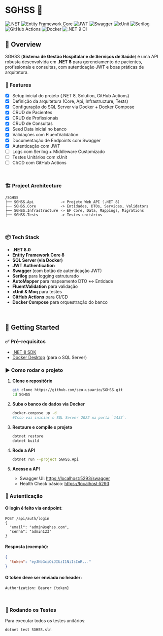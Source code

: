 # SGHSS 🏥

![.NET](https://img.shields.io/badge/.NET-8.0-512BD4?style=flat-square&logo=dotnet&logoColor=white)
![Entity Framework Core](https://img.shields.io/badge/Entity%20Framework%20Core-8.0-512BD4?style=flat-square&logo=dotnet&logoColor=white)
![JWT](https://img.shields.io/badge/JWT-Auth-000000?style=flat-square&logo=jsonwebtokens&logoColor=white)
![Swagger](https://img.shields.io/badge/Swagger-UI-85EA2D?style=flat-square&logo=swagger&logoColor=black)
![xUnit](https://img.shields.io/badge/xUnit-Testing-5B2A89?style=flat-square&logo=xunit&logoColor=white)
![Serilog](https://img.shields.io/badge/Serilog-Logging-512BD4?style=flat-square&logo=nuget&logoColor=white)
![GitHub Actions](https://img.shields.io/badge/CI/CD-GitHub%20Actions-2088FF?style=flat-square&logo=githubactions&logoColor=white)
![Docker](https://img.shields.io/badge/Docker-SQL%20Server-2496ED?style=flat-square&logo=docker&logoColor=white)
![.NET 9 CI](https://github.com/lucas-slva/SGHSS/actions/workflows/dotnet.yml/badge.svg)



## 📖 Overview
SGHSS (**Sistema de Gestão Hospitalar e de Serviços de Saúde**) é uma API robusta desenvolvida em **.NET 8** para gerenciamento de pacientes, profissionais e consultas, com autenticação JWT e boas práticas de arquitetura.


### 🚀 Features
- [x] Setup inicial do projeto (.NET 8, Solution, GitHub Actions)
- [x] Definição da arquitetura (Core, Api, Infrastructure, Tests)
- [x] Configuração do SQL Server via Docker + Docker Compose
- [x] CRUD de Pacientes
- [x] CRUD de Profissionais
- [x] CRUD de Consultas
- [x] Seed Data inicial no banco
- [x] Validações com FluentValidation
- [x] Documentação de Endpoints com Swagger
- [x] Autenticação com JWT
- [ ] Logs com Serilog + Middleware Customizado
- [ ] Testes Unitários com xUnit
- [ ] CI/CD com GitHub Actions

&nbsp;

### 🏗️ Project Architecture
```
/SGHSS
├── SGHSS.Api            -> Projeto Web API (.NET 8)
├── SGHSS.Core           -> Entidades, DTOs, Services, Validators
├── SGHSS.Infrastructure -> EF Core, Data, Mappings, Migrations
├── SGHSS.Tests          -> Testes unitários
```

&nbsp;

### 📦 Tech Stack
- **.NET 8.0**
- **Entity Framework Core 8**
- **SQL Server (via Docker)**
- **JWT Authentication**
- **Swagger** (com botão de autenticação JWT)
- **Serilog** para logging estruturado
- **AutoMapper** para mapeamento DTO ↔ Entidade
- **FluentValidation** para validação
- **xUnit & Moq** para testes
- **GitHub Actions** para CI/CD
- **Docker Compose** para orquestração do banco

&nbsp;

## 🔧 Getting Started

### ✅ Pré-requisitos
- [.NET 8 SDK](https://dotnet.microsoft.com/en-us/download/dotnet/8.0)
- [Docker Desktop](https://www.docker.com/products/docker-desktop/) (para o SQL Server)

### ▶️ Como rodar o projeto

1. **Clone o repositório**
   ```bash
   git clone https://github.com/seu-usuario/SGHSS.git
   cd SGHSS
   ```
2. **Suba o banco de dados via Docker**

   ```bash
   docker-compose up -d
   #Isso vai iniciar o SQL Server 2022 na porta `1433`.
   ```

3. **Restaure e compile o projeto**

   ```bash
   dotnet restore
   dotnet build
   ```

4. **Rode a API**

   ```bash
   dotnet run --project SGHSS.Api
   ```

5. **Acesse a API**

    * Swagger UI: [https://localhost:5293/swagger](https://localhost:7001/swagger)
    * Health Check básico: [https://localhost:5293](https://localhost:7001)

### 🔑 Autenticação

#### O login é feito via endpoint:

```
POST /api/auth/login
{
  "email": "admin@sghss.com",
  "senha": "admin123"
}
```

#### Resposta (exemplo):

```json
{
  "token": "eyJhbGciOiJIUzI1NiIsInR..."
}
```

#### O token deve ser enviado no header:

```
Authorization: Bearer {token}
```

&nbsp;

### 🧪 Rodando os Testes

Para executar todos os testes unitários:

```bash
dotnet test SGHSS.sln
```

